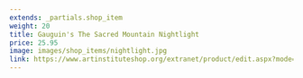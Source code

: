 ```yaml
---
extends: _partials.shop_item
weight: 20
title: Gauguin's The Sacred Mountain Nightlight
price: 25.95
image: images/shop_items/nightlight.jpg
link: https://www.artinstituteshop.org/extranet/product/edit.aspx?mode=edit&productID=7466
---
```

